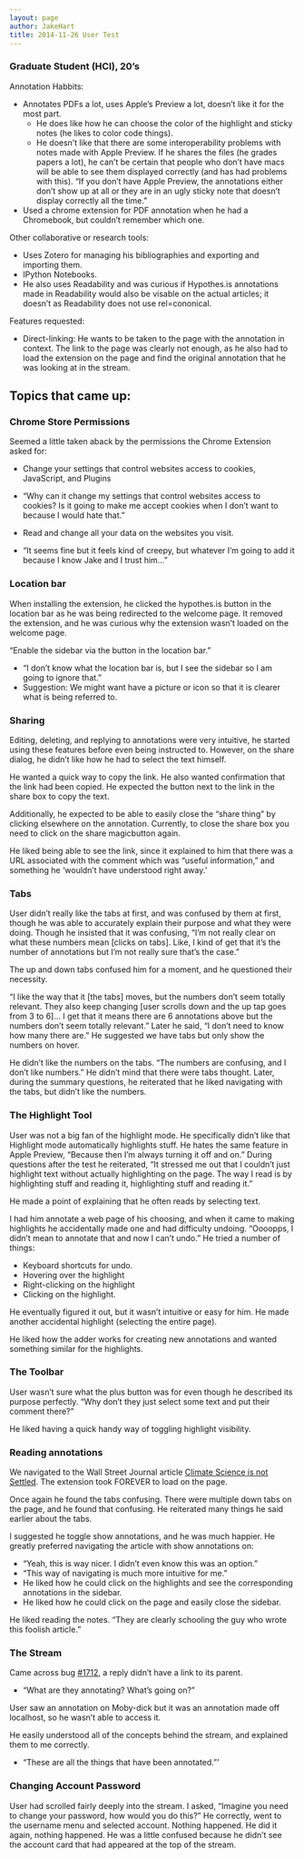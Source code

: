 ```yaml
---
layout: page
author: JakeHart
title: 2014-11-26 User Test
---
```



### Graduate Student (HCI), 20’s

Annotation Habbits:

-   Annotates PDFs a lot, uses Apple’s Preview a lot, doesn’t like it
    for the most part.
    -   He does like how he can choose the color of the highlight and sticky
    notes (he likes to color code things).
    -   He doesn’t like that there are some interoperability problems with
    notes made with Apple Preview. If he shares the files (he grades
    papers a lot), he can’t be certain that people who don’t have macs
    will be able to see them displayed correctly (and has had problems
    with this). “If you don’t have Apple Preview, the annotations either
    don’t show up at all or they are in an ugly sticky note that doesn’t
    display correctly all the time.”
-   Used a chrome extension for PDF annotation when he had a Chromebook,
    but couldn’t remember which one.

Other collaborative or research tools:

-   Uses Zotero for managing his bibliographies and exporting and
    importing them.
-   IPython Notebooks.
-   He also uses Readability and was curious if Hypothes.is annotations
    made in Readability would also be visable on the actual articles; it
    doesn’t as Readability does not use rel=cononical.

Features requested:

-   Direct-linking: He wants to be taken to the page with the annotation
    in context. The link to the page was clearly not enough, as he also
    had to load the extension on the page and find the original
    annotation that he was looking at in the stream.

## Topics that came up:

### Chrome Store Permissions

Seemed a little taken aback by the permissions the Chrome Extension
asked for:

-   Change your settings that control websites access to cookies,
    JavaScript, and Plugins

-   “Why can it change my settings that control websites access to
    cookies? Is it going to make me accept cookies when I don’t want to
    because I would hate that.”

-   Read and change all your data on the websites you visit.

-   “It seems fine but it feels kind of creepy, but whatever I’m going
    to add it because I know Jake and I trust him...”

### Location bar

When installing the extension, he clicked the hypothes.is button in the
location bar as he was being redirected to the welcome page. It removed
the extension, and he was curious why the extension wasn’t loaded on the
welcome page.

“Enable the sidebar via the button in the location bar.”

-   “I don’t know what the location bar is, but I see the sidebar so I
    am going to ignore that.”
-   Suggestion: We might want have a picture or icon so that it is
    clearer what is being referred to.

### Sharing

Editing, deleting, and replying to annotations were very intuitive, he
started using these features before even being instructed to. However,
on the share dialog, he didn’t like how he had to select the text
himself.

He wanted a quick way to copy the link. He also wanted confirmation that
the link had been copied. He expected the button next to the link in the
share box to copy the text.

Additionally, he expected to be able to easily close the “share thing”
by clicking elsewhere on the annotation. Currently, to close the share
box you need to click on the share magicbutton again.

He liked being able to see the link, since it explained to him that
there was a URL associated with the comment which was “useful
information,” and something he ‘wouldn’t have understood right away.’

### Tabs

User didn’t really like the tabs at first, and was confused by them at
first, though he was able to accurately explain their purpose and what
they were doing. Though he insisted that it was confusing, “I’m not
really clear on what these numbers mean [clicks on tabs]. Like, I kind
of get that it’s the number of annotations but I’m not really sure
that’s the case.”

The up and down tabs confused him for a moment, and he questioned their
necessity.

“I like the way that it [the tabs] moves, but the numbers don’t seem
totally relevant. They also keep changing [user scrolls down and the up
tap goes from 3 to 6]... I get that it means there are 6 annotations
above but the numbers don’t seem totally relevant.” Later he said, “I
don’t need to know how many there are.” He suggested we have tabs but
only show the numbers on hover.

He didn’t like the numbers on the tabs. “The numbers are confusing, and
I don’t like numbers.” He didn’t mind that there were tabs thought.
Later, during the summary questions, he reiterated that he liked
navigating with the tabs, but didn’t like the numbers.

### The Highlight Tool

User was not a big fan of the highlight mode. He specifically didn’t
like that Highlight mode automatically highlights stuff. He hates the
same feature in Apple Preview, “Because then I’m always turning it off
and on.” During questions after the test he reiterated, “It stressed me
out that I couldn’t just highlight text without actually highlighting on
the page. The way I read is by highlighting stuff and reading it,
highlighting stuff and reading it.”

He made a point of explaining that he often reads by selecting text.

I had him annotate a web page of his choosing, and when it came to
making highlights he accidentally made one and had difficulty undoing.
“Oooopps, I didn’t mean to annotate that and now I can’t undo.” He tried
a number of things:

-   Keyboard shortcuts for undo.
-   Hovering over the highlight
-   Right-clicking on the highlight
-   Clicking on the highlight.

He eventually figured it out, but it wasn’t intuitive or easy for him.
He made another accidental highlight (selecting the entire page).

He liked how the adder works for creating new annotations and wanted
something similar for the highlights.

### The Toolbar

User wasn’t sure what the plus button was for even though he described
its purpose perfectly. “Why don’t they just select some text and put
their comment there?”

He liked having a quick handy way of toggling highlight visibility.

### Reading annotations

We navigated to the Wall Street Journal article [Climate Science is not
Settled](http://online.wsj.com/articles/climate-science-is-not-settled-1411143565
).
The extension took FOREVER to load on the page.

Once again he found the tabs confusing. There were multiple down tabs on
the page, and he found that confusing. He reiterated many things he said
earlier about the tabs.

I suggested he toggle show annotations, and he was much happier. He
greatly preferred navigating the article with show annotations on:

-   “Yeah, this is way nicer. I didn’t even know this was an option.”
-   “This way of navigating is much more intuitive for me.”
-   He liked how he could click on the highlights and see the
    corresponding annotations in the sidebar.
-   He liked how he could click on the page and easily close the
    sidebar.

He liked reading the notes. “They are clearly schooling the guy who
wrote this foolish article.”

### The Stream

Came across bug [#1712](https://github.com/hypothesis/h/issues/1712), a reply didn’t have a link to its parent.

-   “What are they annotating? What’s going on?”

User saw an annotation on Moby-dick but it was an annotation made off
localhost, so he wasn’t able to access it.

He easily understood all of the concepts behind the stream, and
explained them to me correctly.

-   “These are all the things that have been annotated.”’

### Changing Account Password

User had scrolled fairly deeply into the stream. I asked, “Imagine you
need to change your password, how would you do this?” He correctly, went
to the username menu and selected account. Nothing happened. He did it
again, nothing happened. He was a little confused because he didn’t see
the account card that had appeared at the top of the stream.


